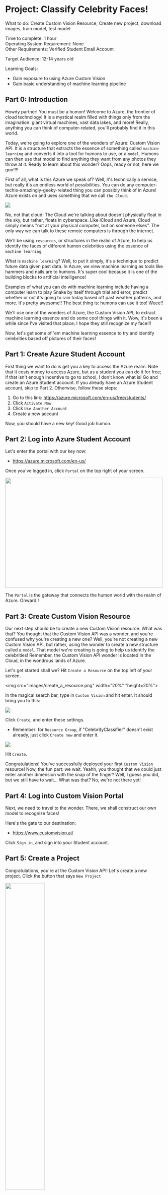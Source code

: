 # Project: Classify Celebrity Faces!


What to do: Create Custom Vision Resource, Create new project, download images, train model, test model

Time to complete: 1 hour<br>
Operating System Requirement: None<br>
Other Requirements: Verified Student Email Account <br>

Target Audience: 12-14 years old <br>

Learning Goals: 
* Gain exposure to using Azure Custom Vision 
* Gain basic understanding of machine learning pipeline

## Part 0: Introduction
Howdy partner! You must be a humon! Welcome to Azure, the frontier of cloud technology! It is a mystical realm filled with things only from the imagination: giant virtual machines, vast data lakes, and more! Really, anything you can think of computer-related, you'll probably find it in this world. 

Today, we're going to explore one of the wonders of Azure: Custom Vision API. It is a structure that extracts the essence of something called ```machine learning``` and converts it into a tool for humons to use, or a ```model```. Humons can then use that model to find anything they want from any photos they throw at it. Ready to learn about this wonder? Oops, ready or not, here we goo!!!!

First of all, what is this Azure we speak of? Well, it's technically a service, but really it's an endless world of possibilities. You can do any computer-techie-amazingly-geeky-related thing you can possibly think of in Azure! Azure exists on and uses something that we call ```the Cloud```.

<img src="images/clouds.jpg">

No, not that cloud! The Cloud we're talking about doesn't physically float in the sky, but rather, floats in cyberspace. Like iCloud and Azure, Cloud simply means "not at your physical computer, but on someone elses". The only way we can talk to these remote computers is through the internet.

We'll be using  ```resources```, or structures in the realm of Azure, to help us identify the faces of different humon celebrities using the essence of ```machine learning```.

What is ```machine learning```? Well, to put it simply, it's a technique to predict future data given past data. In Azure, we view machine learning as tools like hammers and nails are to humons. It's super cool because it is one of the building blocks to artificial intelligence!

Examples of what you can do with machine learning include having a computer learn to play Snake by itself through trial and error, predict whether or not it's going to rain today based off past weather patterns, and more. It's pretty awesome!! The best thing is: humons can use it too! Weee!!

We'll use one of the wonders of Azure, the Custom Vision API, to extract machine learning essence and do some cool things with it. Wow, it's been a while since I've visited that place; I hope they still recognize my face!!!

Now, let's get some of 'em machine learning essence to try and identify celebrities based off pictures of their faces!

## Part 1: Create Azure Student Account
First thing we want to do is get you a key to access the Azure realm. Note that it costs money to access Azure, but as a student you can do it for free; if that isn't enough incentive to go to school, I don't know what is! Go and create an Azure Student account. If you already have an Azure Student account, skip to Part 2. Otherwise, follow these steps:<br>
1. Go to this link: https://azure.microsoft.com/en-us/free/students/
2. Click ```Activate Now```
3. Click ```Use Another Account```
4. Create a new account

Now, you should have a new key! Good job humon.

## Part 2: Log into Azure Student Account
Let's enter the portal with our key now:
* https://azure.microsoft.com/en-us/

Once you've logged in, click ```Portal``` on the top right of your screen.

<img src="images/azure_portal_button.png" width="500" height="350">

The ```Portal``` is the gateway that connects the humon world with the realm of Azure. Onward!!

## Part 3: Create Custom Vision Resource
Our next step should be to create a new Custom Vision resource. What was that? You thought that the Custom Vision API was a wonder, and you're confused why you're creating a new one? Well, you're not creating a new Custom Vision API, but rather, using the wonder to create a new structure called a ```model```. That model we're creating is going to help us identify the celebrities! Remember, the Custom Vision API wonder is located in the Cloud, in the wondrous lands of Azure. 

Let's get started shall we? Hit ```Create a Resource``` on the top left of your screen.

<img src="images/create_a_resource.png" width="20%" "height=20%">

In the magical search bar, type in ```Custom Vision``` and hit enter. It should bring you to this:

<img src="images/custom_vision_download.png">

Click ```Create```, and enter these settings. 
* Remember: for ```Resource Group```, if "CelebrityClassifier" doesn't exist already, just click ```Create new``` and enter it.

<img src="images/custom_vision_settings.png">

Hit ```Create```.

Congratulations! You've successfully deployed your first ```Custom Vision``` resource! Now, the fun part: we wait. Yeahh, you thought that we could just enter another dimension with the snap of the finger? Well, I guess you did, but we still have to wait... What was that? No, we're not there yet! 

## Part 4: Log into Custom Vision Portal
Next, we need to travel to the wonder. There, we shall construct our own model to recognize faces!

Here's the gate to our destination:
* https://www.customvision.ai/

Click ```Sign in```, and sign into your Student account.

## Part 5: Create a Project
Congratulations, you're at the Custom Vision API! Let's create a new project. Click the button that says ```New Project```

<img src="images/new_project.png" width=50% height=50%>

Next, copy the settings below.

<img src="images/project_settings.png" width=40% height=40%>

You might be curious as to what we just input. Let's break it down:

<img src="images/project_settings_explanation.png" width=40% height=40%>

Geez, they sure do want a lot, don't they? I just want to start classifying images!!

## Part 6: Preparing Data
If you followed the above steps correctly, you should see this:

<img src="images/default_custom_vision_screen.png">

This is our workspace to upload data and train our classification model! Looks beautiful right? I think I might be crying... Okay that's enough! 

Remember, to properly use the essence of ```machine learning```, we need to first throw a bunch of data at our machine before it can predict anything. Data can exist in many forms; in this case, different images of our celebrities will be our data. 

To start, let's upload our data! Download this file:
* [celebs.zip](https://mspimageclassification.file.core.windows.net/images/celebs.zip?sp=rl&st=2019-11-11T03:46:58Z&se=2019-11-12T03:46:58Z&sv=2019-02-02&sig=us1mfWTZrNR2%2Fh5ELuD%2BnRJzi2iSVFZreVQ2SdUNDag%3D&sr=f)

This should download a file called ```celebs.zip``` on your computer. Go to your ```Downloads``` on your computer and unzip the file you just downloaded. You can do this typically by right clicking ```celebs.zip``` and select ```Extract All```; if you're on Mac, just double clicking the .zip file will do.
  
You should be left with 4 folders: elon, kim, scarlett, and tests.

To break this down, the folders ```elon```, ```kim```, and ```scarlett``` each contain 5 face photos of Elon Musk, Kim Kardashian, and Scarlett Johansson, respectively. These photos are what we'll be using as data for our machine learning model. The folder ```tests``` contains all the images that we'll test against our model to see just how accurate our model is.

Before we can train a model that can recognize what each image is, we have to tell it what each image is in our training dataset. To do this, we use something called ```tags``` to label our images.
   
Go back to Custom Vision API, and click the ```+``` icon to the right of ```Tags```

<img src="images/tag_plus_icon.png" width=30% height=30%>

You should see a pop-up now. This will be how we create new tags to label our data before training our model! 

For our first tag, we need to think of something to characterize our images. In this case, since they are all celebrities, enter ```celebrity``` and hit ```Save```.

If you notice on the left hand side, we now have a tag called ```celebrity```. This thing must be magical or something! Repeat this process and add the following tags:
* elon
* kim
* scarlett

You should now see four tags on the left hand side of your screen:

<img src="images/four_celeb_tags.png" width=30% height=30%>

You can add as many tags as you want to describe tags; each one you add is just one parameter to identify the images with. Hey... hey! Elon isn't a "tesla", so why are you labeling him as one? Arghhh, fine so be it.

## Part 7: Uploading Data
You've come far, adventurer! Stay with me, we're almost there.

Our last step in preparations is to upload our images and tag them. Hit the ```Add Images``` button on the top left corner:

<img src="images/add_images.png" width=50% height=50%>

Navigate to ```elon``` and select all 5 images in the folder. While it's uploading, we can tag these 5 photos with their appropriate labels. In the box that says ```Add a tag and press enter```, add the tags: ```celebrity``` and ```elon```. Your screen should look like this:

<img src="images/elon_images.png" width=50% height=50%>

Hit ```Upload```, and wait until you get a success screen. Go ahead and repeat Part 7 until you've finished uploading and labeling ```kim``` and ```scarlett```. Make sure to label them appropriately! Don't label a Kim as a ```scarlett```!
* Kim photos should be labeled ```celebrity``` and ```kim```
* Scarlett photos should be labeled ```celebrity``` and ```scarlett```

Your final screen should look like this:

<img src="images/all_images.png">

## Part 8: Training Model
Now, the fun part: training our model! I know, about time too!

Training our model will teach it how to recognize whether a photo is of Kim, Elon, or Scarlett. The more data we throw at it, the more accurate it gets.

Click on the green ```Train``` button on the top right of your screen.

<img src="images/train_button.png" width=60% height=60%>

Choose ```Quick Training``` and hit ```Train```. Then, we wait about half a minute for our model to train. Yeah yeah, half a minute ain't too bad so just wait it out!!

## Part 9: Testing Model
Once our model is finished training, we have a fully functional ```machine learning``` model that can classify images for us! More specifically for us, it should be able to tell the differences among images of Elon, Kim, and Scarlett.

At this point, you must be pretty skeptical about this whole machine learning business. I'm betting you want to see it in action already... Well, lucky you!

To test that our model actually works, we can throw a few photos at our model for it to classify. Click the ```Quick Test``` button right next to the ```Train``` button.

<img src="images/quick_test_button.png" width=60% height=60%>

Then, let's upload one image at a time to test. Select ```Browse local files```, and navigate to ```tests```. Upload ```scarlett_test.jpg```. 

<img src="images/scarlett_test_result.png">

Notice on the bottom right corner, our model this image to most likely be type ```celebrity``` and ```scarlett```. Mission success!! It's almost like magic... no I'm not crying!

Go ahead and do the same for Elon and Kim, and see how they go. 

Last but not least, try uploading that cute looking kitty you see in ```tests``` as well.  What do you observe from the percentages on the kitty? Why do you think our model believes the kitty looks the most like Scarlett?

Go ahead and try uploading any other ```face``` photo you find on the internet against your model! (i.e. Try searching ```Taylor Swift face```)
See if you can figure out the answer to the question above based off your new findings. 

If you don't know it, we'll try and answer the question together later... what, you want the answer now? Go try it out yourself first, and then come back to me! Plus, I'm busy wiping away these tears... no, I'm not crying!! 

## Part 10: Create Your Own Model
Slow down, adventurer! I gotta learn you a thing or two first.

Before we continue, you may have noticed that if you upload faces with similar skin tones to  a celebrity (for example, Kim), your model will predict those faces to be Kim. This is because our model doesn't have enough images to be completely accurate yet! Actually, a big part of our model relies on the ```colors``` in the images. Thus, our model must've noticed that the images we uploaded of Scarlett were most similar to the kitty's. 

Remember, the more data we throw at our model, the more accurate it becomes. Now this doesn't mean throw bad data at it, like label ```Kim``` photos as ```elon```. That'll just ruin our model! 

Now, let's try creating your own model to predict faces of your favorite celebrities!
Pick out 3 celebrities of your choice (i.e. Kevin Hart). Then, search on ```Google Images```
for a few ```face``` images of each celebrity, and download it.

* Note: It's really important to add ```face``` to your search! You only want to train images
of their faces, not their bodies or backgrounds.

Pick out a few test images of each celebrity like we did with the celebrities. Then, follow
the steps beginning at Part 5, except with your own photos!

To get started, hit the ```eye``` icon on the top left corner of your model.

<img src="images/eye.png" width=10% height=10%>

Move on to Part 12 once you've successfully created another model. Isn't this exciting? No wonder this place is a wonder of Azure!

## Part 11: Clean Up
Wow, that was a lot of fun! Unfortunately buddy, we gotta head back home! Before we do so, we need to clean up what we've just created, or else we'll have to pay up in gold. And no one wants to give up gold for free, now do they?

To clean up, first click the ```eye``` icon on the top left of our Custom Vision API. Then, hit the trash icon next to our projects.

Then, go to the Azure portal, and click ```Resource Groups``` on the left hand side. Click on ```CelebrityClassifier```, and hit the ```Delete resource group``` on the top. Go ahead and type in the resource group's name and hit ```Delete```.

Do the same thing for any other resource groups you created.

You should be cleaning up your resources as often as you clean up your room. Wait, who said that they don't clean their own room?

## Part 12: Recap
Whew, we made it back home! What did you think about that adventure, adventurer? Today, we explored one of the wonders of the realm of Azure: Custom Vision API. We saw the power of this wonder in action, and how it collected the essence of ```machine learning``` to build a model that could recognize individual faces. 

Isn't that the most amazing thing you've ever seen?? I promise I'm not about to cry again...

Now, a question you might be asking yourself is how can humons use this resource. The answer is in an infinite amount of ways! The possibilities are endless! 

* If you want to create a model to recognize each and every one of your family members, go start a project and impress your parents.
* You can combine Custom Vision API with other wonders of Azure to build fancy structures like image classifying web applications that also exist in the cloud! 
* If you do research in machine learning or need image classification tools for other research, Azure's Custom Vision API is perfect for your needs! You don't need much data to create a very accurate model.
* and a lot lot lot more!!!

I hope today was fun, because I had a lot of fun! *sniff* I just wanted to say congratulations adventurer. Azure is a realm of mystery and power, but can be sometimes hard to navigate unless you're a seasoned veteran. You are a champion!

Until we meet again, so long humon! Weeee!!!!

